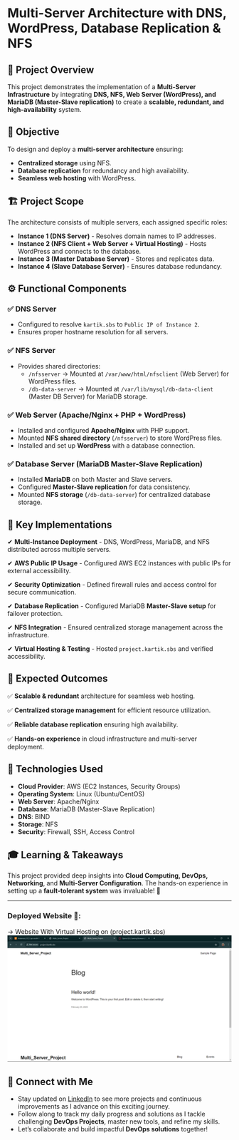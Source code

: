 
# Multi-Server Architecture with DNS, WordPress, Database Replication & NFS

## 📌 Project Overview
This project demonstrates the implementation of a **Multi-Server Infrastructure** by integrating **DNS, NFS, Web Server (WordPress), and MariaDB (Master-Slave replication)** to create a **scalable, redundant, and high-availability** system.

## 🎯 Objective
To design and deploy a **multi-server architecture** ensuring:
- **Centralized storage** using NFS.
- **Database replication** for redundancy and high availability.
- **Seamless web hosting** with WordPress.

## 🏗️ Project Scope
The architecture consists of multiple servers, each assigned specific roles:
- **Instance 1 (DNS Server)** - Resolves domain names to IP addresses.
- **Instance 2 (NFS Client + Web Server + Virtual Hosting)** - Hosts WordPress and connects to the database.
- **Instance 3 (Master Database Server)** - Stores and replicates data.
- **Instance 4 (Slave Database Server)** - Ensures database redundancy.

## ⚙️ Functional Components
### ✅ **DNS Server**
- Configured to resolve `kartik.sbs` to `Public IP of Instance 2`.
- Ensures proper hostname resolution for all servers.

### ✅ **NFS Server**
- Provides shared directories:
  - `/nfsserver` → Mounted at `/var/www/html/nfsclient` (Web Server) for WordPress files.
  - `/db-data-server` → Mounted at `/var/lib/mysql/db-data-client` (Master DB Server) for MariaDB storage.

### ✅ **Web Server** (Apache/Nginx + PHP + WordPress)
- Installed and configured **Apache/Nginx** with PHP support.
- Mounted **NFS shared directory** (`/nfsserver`) to store WordPress files.
- Installed and set up **WordPress** with a database connection.

### ✅ **Database Server** (MariaDB Master-Slave Replication)
- Installed **MariaDB** on both Master and Slave servers.
- Configured **Master-Slave replication** for data consistency.
- Mounted **NFS storage** (`/db-data-server`) for centralized database storage.

## 🚀 Key Implementations
✔ **Multi-Instance Deployment** - DNS, WordPress, MariaDB, and NFS distributed across multiple servers.

✔ **AWS Public IP Usage** - Configured AWS EC2 instances with public IPs for external accessibility.

✔ **Security Optimization** - Defined firewall rules and access control for secure communication.

✔ **Database Replication** - Configured MariaDB **Master-Slave setup** for failover protection.

✔ **NFS Integration** - Ensured centralized storage management across the infrastructure.

✔ **Virtual Hosting & Testing** - Hosted `project.kartik.sbs` and verified accessibility.

## 🎯 Expected Outcomes
✅ **Scalable & redundant** architecture for seamless web hosting.

✅ **Centralized storage management** for efficient resource utilization.

✅ **Reliable database replication** ensuring high 
availability.

✅ **Hands-on experience** in cloud infrastructure and multi-server deployment.

## 🔗 Technologies Used
- **Cloud Provider**: AWS (EC2 Instances, Security Groups)
- **Operating System**: Linux (Ubuntu/CentOS)
- **Web Server**: Apache/Nginx
- **Database**: MariaDB (Master-Slave Replication)
- **DNS**: BIND
- **Storage**: NFS
- **Security**: Firewall, SSH, Access Control

## 🎓 Learning & Takeaways
This project provided deep insights into **Cloud Computing, DevOps, Networking**, and **Multi-Server Configuration**. The hands-on experience in setting up a **fault-tolerant system** was invaluable! 🚀

---

### Deployed Website 📸:
-> Website With Virtual Hosting on (project.kartik.sbs)
![Website](./Assets/Live.png)

## 📌 **Connect with Me**  
- Stay updated on [LinkedIn](https://www.linkedin.com/in/-kartikjain/) to see more projects and continuous improvements as I advance on this exciting journey. 
- Follow along to track my daily progress and solutions as I tackle challenging **DevOps Projects**, master new tools, and refine my skills.  
- Let’s collaborate and build impactful **DevOps solutions** together!


